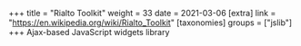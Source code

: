 +++
title = "Rialto Toolkit"
weight = 33
date = 2021-03-06
[extra]
link = "https://en.wikipedia.org/wiki/Rialto_Toolkit"
[taxonomies]
groups = ["jslib"]
+++
Ajax-based JavaScript widgets library

